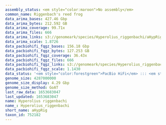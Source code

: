 ```yaml
---
assembly_status: <em style="color:maroon">No assembly</em>
common_name: Riggenbach's reed frog
data_arima_bases: 427.46 Gbp
data_arima_bytes: 212.592 GB
data_arima_coverage: 99.71x
data_arima_files: 666
data_arima_links: s3://genomeark/species/Hyperolius_riggenbachi/aHypRig1/genomic_data/arima/<br>
data_arima_scale: 1.8726
data_pacbiohifi_fqgz_bases: 156.18 Gbp
data_pacbiohifi_fqgz_bytes: 127.253 GB
data_pacbiohifi_fqgz_coverage: 36.43x
data_pacbiohifi_fqgz_files: 666
data_pacbiohifi_fqgz_links: s3://genomeark/species/Hyperolius_riggenbachi/aHypRig1/genomic_data/pacbio_hifi/<br>
data_pacbiohifi_fqgz_scale: 1.1430
data_status: '<em style="color:forestgreen">PacBio HiFi</em> ::: <em style="color:forestgreen">Arima</em>'
genome_size: 4287000000
genome_size_display: 4.29 Gbp
genome_size_method: GoAT
last_raw_data: 1653683047
last_updated: 1653683047
name: Hyperolius riggenbachi
name_: Hyperolius_riggenbachi
short_name: aHypRig
taxon_id: 752182
---
```

